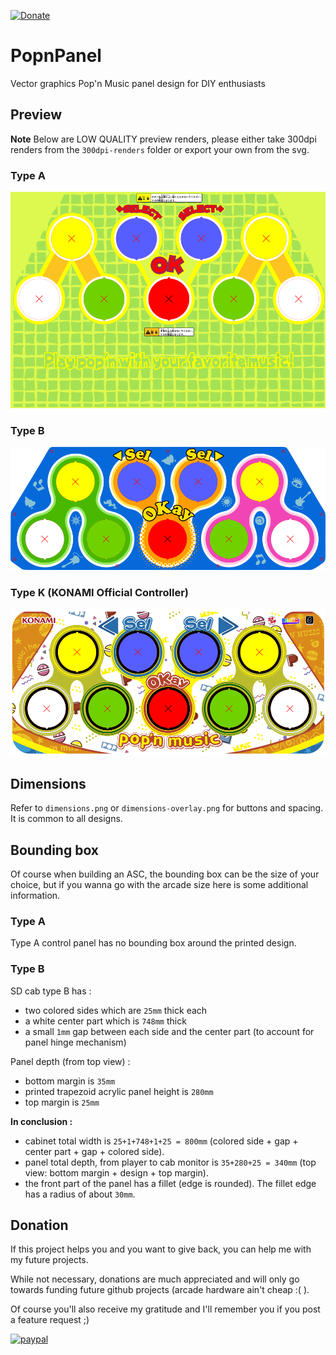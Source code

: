 [![Donate](https://img.shields.io/badge/Donate-PayPal-green.svg)](https://www.paypal.com/donate?hosted_button_id=WT735CX4UMZ9U)

# PopnPanel

Vector graphics Pop'n Music panel design for DIY enthusiasts

## Preview

**Note** Below are LOW QUALITY preview renders, please either take 300dpi renders from the `300dpi-renders` folder or export your own from the svg.

### Type A

![Type A](https://github.com/CrazyRedMachine/PopnPanel/blob/master/preview/PopnMusic-TypeA.png?raw=true)

### Type B

![Type B](https://github.com/CrazyRedMachine/PopnPanel/blob/master/preview/PopnMusic-TypeB.png?raw=true)

### Type K (KONAMI Official Controller)

![Type K](https://github.com/CrazyRedMachine/PopnPanel/blob/master/preview/PopnMusic-TypeK.png?raw=true)

## Dimensions

Refer to `dimensions.png` or `dimensions-overlay.png` for buttons and spacing. It is common to all designs.

## Bounding box

Of course when building an ASC, the bounding box can be the size of your choice, but if you wanna go with the arcade size here is some additional information.

### Type A

Type A control panel has no bounding box around the printed design.

### Type B

SD cab type B has :
- two colored sides which are `25mm` thick each
- a white center part which is `748mm` thick
- a small `1mm` gap between each side and the center part (to account for panel hinge mechanism)

Panel depth (from top view) :
- bottom margin is `35mm`
- printed trapezoid acrylic panel height is `280mm`
- top margin is `25mm`

**In conclusion :**

- cabinet total width is `25+1+748+1+25 = 800mm` (colored side + gap + center part + gap + colored side).
- panel total depth, from player to cab monitor is `35+280+25 = 340mm` (top view: bottom margin + design + top margin).
- the front part of the panel has a fillet (edge is rounded). The fillet edge has a radius of about `30mm`.


## Donation

If this project helps you and you want to give back, you can help me with my future projects.

While not necessary, donations are much appreciated and will only go towards funding future github projects (arcade hardware ain't cheap :( ).

Of course you'll also receive my gratitude and I'll remember you if you post a feature request ;)

[![paypal](https://www.paypalobjects.com/en_US/i/btn/btn_donateCC_LG.gif)](https://www.paypal.com/donate?hosted_button_id=WT735CX4UMZ9U)
